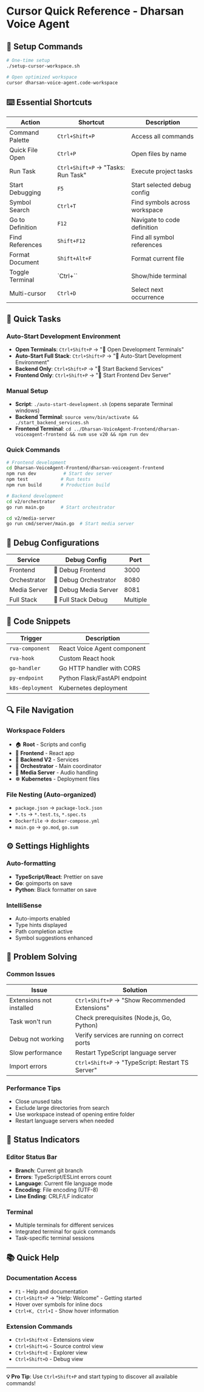 # Cursor Quick Reference - Dharsan Voice Agent

## 🚀 Setup Commands

```bash
# One-time setup
./setup-cursor-workspace.sh

# Open optimized workspace
cursor dharsan-voice-agent.code-workspace
```

## ⌨️ Essential Shortcuts

| Action | Shortcut | Description |
|--------|----------|-------------|
| Command Palette | `Ctrl+Shift+P` | Access all commands |
| Quick File Open | `Ctrl+P` | Open files by name |
| Run Task | `Ctrl+Shift+P` → "Tasks: Run Task" | Execute project tasks |
| Start Debugging | `F5` | Start selected debug config |
| Symbol Search | `Ctrl+T` | Find symbols across workspace |
| Go to Definition | `F12` | Navigate to code definition |
| Find References | `Shift+F12` | Find all symbol references |
| Format Document | `Shift+Alt+F` | Format current file |
| Toggle Terminal | `Ctrl+`` | Show/hide terminal |
| Multi-cursor | `Ctrl+D` | Select next occurrence |

## 🎯 Quick Tasks

### Auto-Start Development Environment
- **Open Terminals**: `Ctrl+Shift+P` → "📱 Open Development Terminals"
- **Auto-Start Full Stack**: `Ctrl+Shift+P` → "🚀 Auto-Start Development Environment"
- **Backend Only**: `Ctrl+Shift+P` → "🔧 Start Backend Services"
- **Frontend Only**: `Ctrl+Shift+P` → "🎨 Start Frontend Dev Server"

### Manual Setup
- **Script**: `./auto-start-development.sh` (opens separate Terminal windows)
- **Backend Terminal**: `source venv/bin/activate && ./start_backend_services.sh`
- **Frontend Terminal**: `cd ../Dharsan-VoiceAgent-Frontend/dharsan-voiceagent-frontend && nvm use v20 && npm run dev`

### Quick Commands
```bash
# Frontend development
cd Dharsan-VoiceAgent-Frontend/dharsan-voiceagent-frontend
npm run dev          # Start dev server
npm test            # Run tests
npm run build       # Production build

# Backend development
cd v2/orchestrator
go run main.go      # Start orchestrator

cd v2/media-server
go run cmd/server/main.go  # Start media server
```

## 🐛 Debug Configurations

| Service | Debug Config | Port |
|---------|-------------|------|
| Frontend | 🎨 Debug Frontend | 3000 |
| Orchestrator | 🔧 Debug Orchestrator | 8080 |
| Media Server | 📡 Debug Media Server | 8081 |
| Full Stack | 🚀 Full Stack Debug | Multiple |

## 📝 Code Snippets

| Trigger | Description |
|---------|-------------|
| `rva-component` | React Voice Agent component |
| `rva-hook` | Custom React hook |
| `go-handler` | Go HTTP handler with CORS |
| `py-endpoint` | Python Flask/FastAPI endpoint |
| `k8s-deployment` | Kubernetes deployment |

## 🔍 File Navigation

### Workspace Folders
- 🏠 **Root** - Scripts and config
- 🎨 **Frontend** - React app
- 🔧 **Backend V2** - Services
- 🐹 **Orchestrator** - Main coordinator
- 📡 **Media Server** - Audio handling
- ☸️ **Kubernetes** - Deployment files

### File Nesting (Auto-organized)
- `package.json` → `package-lock.json`
- `*.ts` → `*.test.ts`, `*.spec.ts`
- `Dockerfile` → `docker-compose.yml`
- `main.go` → `go.mod`, `go.sum`

## ⚙️ Settings Highlights

### Auto-formatting
- **TypeScript/React**: Prettier on save
- **Go**: goimports on save
- **Python**: Black formatter on save

### IntelliSense
- Auto-imports enabled
- Type hints displayed
- Path completion active
- Symbol suggestions enhanced

## 🔧 Problem Solving

### Common Issues
| Issue | Solution |
|-------|----------|
| Extensions not installed | `Ctrl+Shift+P` → "Show Recommended Extensions" |
| Task won't run | Check prerequisites (Node.js, Go, Python) |
| Debug not working | Verify services are running on correct ports |
| Slow performance | Restart TypeScript language server |
| Import errors | `Ctrl+Shift+P` → "TypeScript: Restart TS Server" |

### Performance Tips
- Close unused tabs
- Exclude large directories from search
- Use workspace instead of opening entire folder
- Restart language servers when needed

## 🚦 Status Indicators

### Editor Status Bar
- **Branch**: Current git branch
- **Errors**: TypeScript/ESLint errors count
- **Language**: Current file language mode
- **Encoding**: File encoding (UTF-8)
- **Line Ending**: CRLF/LF indicator

### Terminal
- Multiple terminals for different services
- Integrated terminal for quick commands
- Task-specific terminal sessions

## 📚 Quick Help

### Documentation Access
- `F1` - Help and documentation
- `Ctrl+Shift+P` → "Help: Welcome" - Getting started
- Hover over symbols for inline docs
- `Ctrl+K, Ctrl+I` - Show hover information

### Extension Commands
- `Ctrl+Shift+X` - Extensions view
- `Ctrl+Shift+G` - Source control view
- `Ctrl+Shift+E` - Explorer view
- `Ctrl+Shift+D` - Debug view

---

**💡 Pro Tip**: Use `Ctrl+Shift+P` and start typing to discover all available commands!
